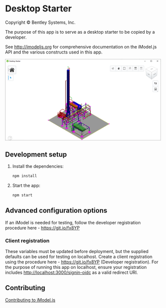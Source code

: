 # Desktop Starter

Copyright © Bentley Systems, Inc.

The purpose of this app is to serve as a desktop starter to be copied by a developer.

See <http://imodeljs.org> for comprehensive documentation on the iModel.js API and the various constructs used in this app.

![App Screenshot](./docs/header.png)

## Development setup

1. Install the dependencies:

    ```sh
    npm install
    ```

2. Start the app:

    ```sh
    npm start
    ```

## Advanced configuration options

If an iModel is needed for testing, follow the developer registration procedure here - <https://git.io/fx8YP>

### Client registration

These variables must be updated before deployment, but the supplied defaults can be used for testing on localhost. Create a client registration using the procedure here - <https://git.io/fx8YP> (Developer registration). For the purpose of running this app on localhost, ensure your registration includes <http://localhost:3000/signin-oidc> as a valid redirect URI.

## Contributing

[Contributing to iModel.js](https://github.com/imodeljs/imodeljs/blob/master/CONTRIBUTING.md)
